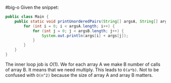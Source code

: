 #big-o 
Given the snippet:
```java
public class Main {  
    public static void printUnorderedPairs(String[] argsA, String[] argsB) {  
        for (int i = 0; i < argsA.length; i++) {  
            for (int j = 0; j < argsB.length; j++) {  
                System.out.println(args[i] + args[j]);  
            }  
        }  
    }  
}
```
The inner loop job is $O(1)$. We for each array A we make B number of calls of array B. It means that we need multiply. This leads to `O(a*b)`. Not to be confused with `O(n^2)` because the size of array A and array B matters.